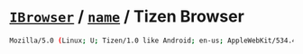 # [`IBrowser`](/api/main/get-browser.md) / [`name`](../name.md) / Tizen Browser

```sh
Mozilla/5.0 (Linux; U; Tizen/1.0 like Android; en-us; AppleWebKit/534.46 (KHTML, like Gecko) Tizen Browser/1.0 Mobile
```